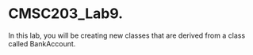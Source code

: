 # CMSC203_Lab9.
In this lab, you will be creating new classes that are derived from a class called BankAccount.
